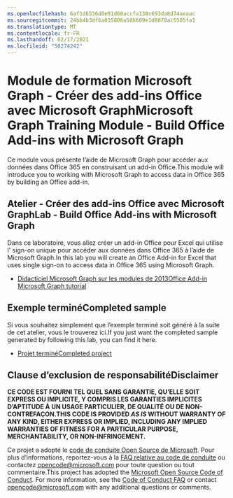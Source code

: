 ```yaml
---
ms.openlocfilehash: 6af1d6536d0e91d60accfa138c693da8d74aeaac
ms.sourcegitcommit: 24bb4b3df6a035806a58b609e1d8078ac5505fa1
ms.translationtype: MT
ms.contentlocale: fr-FR
ms.lasthandoff: 02/17/2021
ms.locfileid: "50274242"
---
```

# <a name="microsoft-graph-training-module---build-office-add-ins-with-microsoft-graph"></a><span data-ttu-id="bd827-101">Module de formation Microsoft Graph - Créer des add-ins Office avec Microsoft Graph</span><span class="sxs-lookup"><span data-stu-id="bd827-101">Microsoft Graph Training Module - Build Office Add-ins with Microsoft Graph</span></span>

<span data-ttu-id="bd827-102">Ce module vous présente l’aide de Microsoft Graph pour accéder aux données dans Office 365 en construisant un add-in Office.</span><span class="sxs-lookup"><span data-stu-id="bd827-102">This module will introduce you to working with Microsoft Graph to access data in Office 365 by building an Office add-in.</span></span>

## <a name="lab---build-office-add-ins-with-microsoft-graph"></a><span data-ttu-id="bd827-103">Atelier - Créer des add-ins Office avec Microsoft Graph</span><span class="sxs-lookup"><span data-stu-id="bd827-103">Lab - Build Office Add-ins with Microsoft Graph</span></span>

<span data-ttu-id="bd827-104">Dans ce laboratoire, vous allez créer un add-in Office pour Excel qui utilise l' sign-on unique pour accéder aux données dans Office 365 à l’aide de Microsoft Graph.</span><span class="sxs-lookup"><span data-stu-id="bd827-104">In this lab you will create an Office Add-in for Excel that uses single sign-on to access data in Office 365 using Microsoft Graph.</span></span>

- [<span data-ttu-id="bd827-105">Didacticiel Microsoft Graph sur les modules de 2013</span><span class="sxs-lookup"><span data-stu-id="bd827-105">Office Add-in Microsoft Graph tutorial</span></span>](https://docs.microsoft.com/graph/training/office-addin)

## <a name="completed-sample"></a><span data-ttu-id="bd827-106">Exemple terminé</span><span class="sxs-lookup"><span data-stu-id="bd827-106">Completed sample</span></span>

<span data-ttu-id="bd827-107">Si vous souhaitez simplement que l’exemple terminé soit généré à la suite de cet atelier, vous le trouverez ici.</span><span class="sxs-lookup"><span data-stu-id="bd827-107">If you just want the completed sample generated by following this lab, you can find it here.</span></span>

- [<span data-ttu-id="bd827-108">Projet terminé</span><span class="sxs-lookup"><span data-stu-id="bd827-108">Completed project</span></span>](demo)

## <a name="disclaimer"></a><span data-ttu-id="bd827-109">Clause d’exclusion de responsabilité</span><span class="sxs-lookup"><span data-stu-id="bd827-109">Disclaimer</span></span>

<span data-ttu-id="bd827-110">**CE CODE EST  FOURNI TEL QUEL SANS GARANTIE, QU’ELLE SOIT EXPRESS OU IMPLICITE, Y COMPRIS LES GARANTIES IMPLICITES D’APTITUDE À UN USAGE PARTICULIER, DE QUALITÉ OU DE NON-CONTREFAÇON.**</span><span class="sxs-lookup"><span data-stu-id="bd827-110">**THIS CODE IS PROVIDED *AS IS* WITHOUT WARRANTY OF ANY KIND, EITHER EXPRESS OR IMPLIED, INCLUDING ANY IMPLIED WARRANTIES OF FITNESS FOR A PARTICULAR PURPOSE, MERCHANTABILITY, OR NON-INFRINGEMENT.**</span></span>

<span data-ttu-id="bd827-p101">Ce projet a adopté le [code de conduite Open Source de Microsoft](https://opensource.microsoft.com/codeofconduct/). Pour plus d’informations, reportez-vous à la [FAQ relative au code de conduite](https://opensource.microsoft.com/codeofconduct/faq/) ou contactez [opencode@microsoft.com](mailto:opencode@microsoft.com) pour toute question ou tout commentaire.</span><span class="sxs-lookup"><span data-stu-id="bd827-p101">This project has adopted the [Microsoft Open Source Code of Conduct](https://opensource.microsoft.com/codeofconduct/). For more information, see the [Code of Conduct FAQ](https://opensource.microsoft.com/codeofconduct/faq/) or contact [opencode@microsoft.com](mailto:opencode@microsoft.com) with any additional questions or comments.</span></span>
